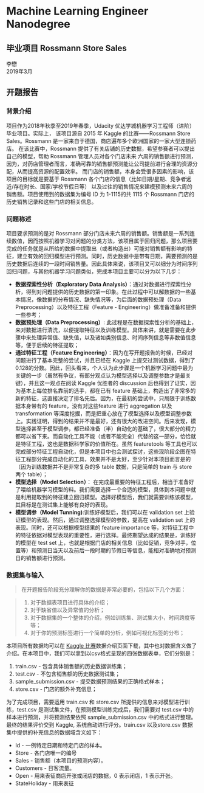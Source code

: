 # Machine Learning Engineer Nanodegree
## 毕业项目 Rossmann Store Sales
李懋  
2019年3月

## 开题报告

### 背景介绍
项目作为2018年秋季至2019年春季，Udacity 优达学城机器学习工程师（进阶）毕业项目。实际上，
该项目源自 2015 年 Kaggle 的比赛——Rossmann Store Sales。Rossmann 是一家来自于德国，商店遍布多个欧洲国家的一家大型连锁药店。
在该比赛中，Rossmann 提供了有关店铺的历史数据，希望参赛者可以提出自己的模型，帮助 Rossmann 管理人员对各个门店未来
六周的销售额进行预测，因为，对药店管理者而言，准确可靠的销售额预测能让公司提前进行合理的资源分配，从而提高资源的配置效率。
而门店的销售额，本身会受很多因素的影响，该项目的目标就是要基于 Rossmann 各个门店的信息（比如日期/星期、竞争者远近/存在时长、国家/学校节假日等）
以及过往的销售情况来建模预测未来六周的销售额。项目使用到的数据集为编号 ID 为 1-1115的共 1115 个 Rossmann 门店的历史销售记录和这些门店的相关信息。

### 问题称述
项目要求预测的是对 Rossmann 部分门店未来六周的销售额。销售额是一系列连续数值，因而按照机器学习对问题的分类方法，该项目属于回归问题，那么项目要完成的任务就是从所给的数据中提取出（或者构造出）可能对销售额有影响的特征，建立有效的回归模型进行预测。同时，历史数据中是带有日期，需要预测的是历史数据后连续的一段时间销售量。因此具体来说，该项目又可以细分为时间序列回归问题，与其他机器学习问题类似，完成本项目主要可以分为以下几步：

- **数据探索性分析（Exploratory Data Analysis）**：通过对数据进行探索性分析，得到对问题提供的历史数据的第一印象。在此过程中可以解数据的一些基本情况，像数据的分布情况、缺失情况等，为后面的数据预处理（Data Preprocessing）以及特征工程（Feature - Engineering）做准备准备和提供一些参考；
- **数据预处理（Data Preprocessing）**: 此过程是在数据探索性分析的基础上，来对数据进行清洗，以便提取特征以及训练模型。具体来讲，就是需要在此步骤中来处理异常值、缺失值，以及诸如类别信息、时间序列信息等非数值信息等，便于后续的特征提取；
- **通过特征工程（Feature Engineering）**：因为在写开题报告的时候，已经对问题进行了基本完整的尝试，并且已经在 Kaggle 上提交过测试数据，得到了0.128的分数。因此，回头看来，个人认为此步骤是一个机器学习问题中最为关键的一步（虽然有争议，有部分观点认为模型选择以及调整参数才是最关键），并且这一观点在阅读 Kaggle 优胜者的 discussion 后也得到了证实，因为基本上每位排名靠前的选手，都在已有 feature 基础上，构造出了非常多的新的特征，这直接决定了排名先后。因为，在最初的尝试中，只局限于训练数据本身带有的 feature，没有对这些feature 进行 aggregation 以及 transformation 等深度挖掘，而是把重心放在了模型选择以及模型调整参数上。实践证明，得到的结果并不是最好，还有很大的改进空间。后来发现，模型选择甚至于模型调参，都已经准备（半）自动化的基础了，很大部分的精力都可以省下来。而自动化工具不能（或者不能完全）代替的这一部分，恰恰就是特征工程，这也是数据科学家的价值所在。虽然 featuretools 等工具也可以完成部分特征工程自动化，但是本项目中也会测试探讨，这些现阶段企图在特征工程部分完成自动化的工具，效果并不是太好，至少针对本项目而言是的（因为训练数据并不是非常复杂的多 table 数据，只是简单的 train 与 store 两个 table）；
- **模型选择（Model Selection）**： 在完成最重要的特征工程后，相当于准备好了喂给机器学习模型的料。我们需要选择一个合适的模型，具体到本问题中就是利用提取到的特征建立回归模型。选择好模型后，我们就需要训练该模型，其目标是在测试集上能够有良好的表现。
- **模型调参（Model Tunning)**:训练好模型后，我们可以在 validation set 上验证模型的表现。然后，通过调整选择模型的参数，提高在 validation set 上的表现。同时，还可以根据模型结果的 feature importance 等，对特征工程中的特征依据对模型表现的重要性，进行选择。最终期望达成的结果是，训练好的模型在 test set 上，也就是根据门店的相关信息（比如促销，竞争对手，位置等）和预测日当天以及前后一段时期的节假日等信息，能相对准确地对预测日的销售额进行预测。
### 数据集与输入
>在开题报告阶段充分理解你的数据是非常必要的，包括以下几个方面：

>1. 对于数据表项目进行具体的介绍；
>2. 对于缺省值以及异常值的分析；
>3. 对于数据集的一个整体的介绍，例如训练集、测试集大小，时间跨度等等；
>4. 对于你的预测标签进行一个简单的分析，例如可视化标签的分布；

本项目所有数据均可以在 [Kaggle 比赛](https://www.kaggle.com/c/rossmann-store-sales/data)数据介绍页面下载，其中也对数据含义做了介绍。在本项目中，我们可以拿到以csv格式呈现的四张数据表单，它们分别是：

1. train.csv - 包含具体销售额的历史数据训练集；
2. test.csv - 不包含销售额的历史数据测试集；
3. sample_submission.csv - 提交数据预测结果的正确格式样本；
4. store.csv - 门店的额外补充信息；


为了完成项目，需要运用 train.csv 和 store.csv 所提供的信息来对模型进行训练，test.csv 是测试集文件，在预测模型训练完成后，我们需要对 test.csv 中的样本进行预测，并将预测结果依照 sample_submission.csv 中的格式进行整理。最终的结果评价交到 Kaggle, 系统自动进行评分。train.csv 以及store.csv 数据集中提供的补充信息的数据域含义如下：

- Id - 一例特定日期和特定门店的样本。
- Store - 各门店唯一的编号
- Sales - 销售额（本项目的预测内容）。
- Customers - 日客流量。
- Open - 用来表征商店开张或闭店的数据，0 表示闭店，1 表示开张。
- StateHoliday - 用来表征
